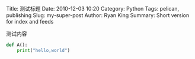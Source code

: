 Title: 测试标题
Date: 2010-12-03 10:20
Category: Python
Tags: pelican, publishing
Slug: my-super-post
Author: Ryan King
Summary: Short version for index and feeds

测试内容

```python
def A():
    print("hello,world")
```